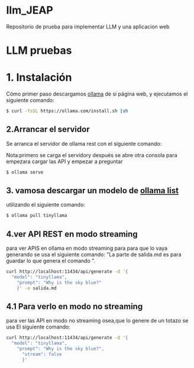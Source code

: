 # Ilm_JEAP
Repositorio de prueba para implementar LLM y una aplicacion web
# LLM pruebas

# 1. Instalación 

Cómo primer paso descargamos [ollama](https://ollama.com/download/linux) de si página web, y ejecutamos el siguiente comando:

````bash
$ curl -fsSL https://ollama.com/install.sh |sh
````

## 2.Arrancar el servidor 
Se arranca el servidor de ollama rest con el siguiente comando:

Nota:primero se carga el servidory después se abre otra consola para empezara cargar las API y empezar a preguntar
````bash
$ ollama serve
````
## 3. vamosa descargar un modelo de [ollama list](https://ollama.com/library)
utilizando el siguiente comando:

````bash
$ ollama pull tinyllama 
````

## 4.ver API REST en modo streaming
para ver APIS en ollama en modo streaming para para que lo vaya generando se usa el siguiente comando:
"La parte de salida.md es para guardar lo que genera el comando ".
````bash
curl http://localhost:11434/api/generate -d '{
  "model": "tinyllama",
    "prompt": "Why is the sky blue?"
    }' -o salida.md
````
## 4.1 Para verlo en modo no streaming 
para ver las API en modo no streaming osea,que lo genere de un totazo se usa El siguiente comando:

````bash
curl http://localhost:11434/api/generate -d '{
  "model": "tinyllama",
    "prompt": "Why is the sky blue?",
      "stream": false
      }'
````


